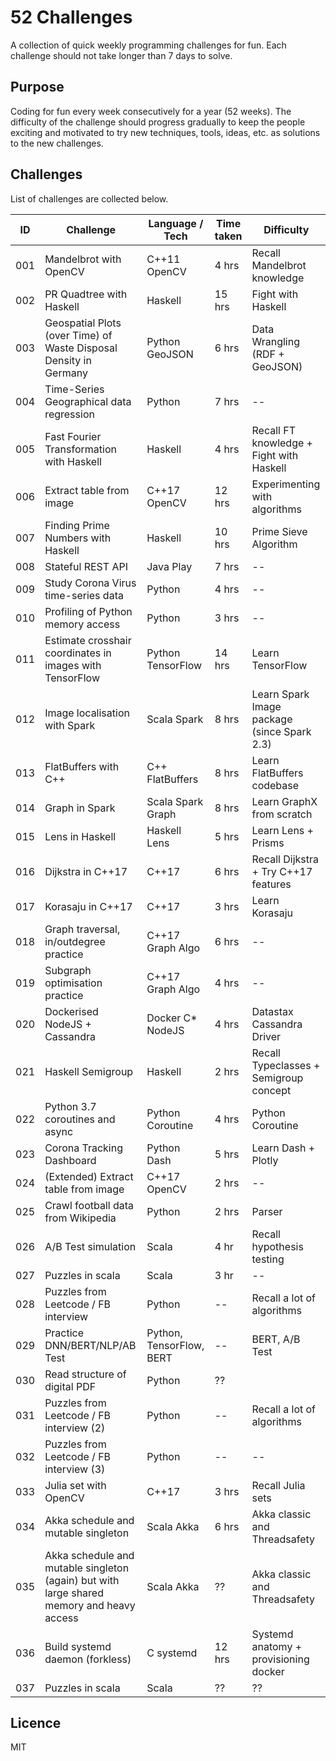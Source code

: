 # 52 Challenges

A collection of quick weekly programming challenges for fun. 
Each challenge should not take longer than 7 days to solve. 

## Purpose

Coding for fun every week consecutively for a year (52 weeks). 
The difficulty of the challenge should progress gradually to keep 
the people exciting and motivated to try new techniques, tools, ideas, etc. 
as solutions to the new challenges.

## Challenges 

List of challenges are collected below.

| ID  | Challenge                                | Language / Tech  | Time taken | Difficulty |
|-----|------------------------------------------|------------------|------------|------------|
| 001 | Mandelbrot with OpenCV                   | C++11 OpenCV     | 4 hrs      | Recall Mandelbrot knowledge |
| 002 | PR Quadtree with Haskell                 | Haskell          | 15 hrs     | Fight with Haskell |
| 003 | Geospatial Plots (over Time) of Waste Disposal Density in Germany | Python GeoJSON | 6 hrs | Data Wrangling (RDF + GeoJSON) |
| 004 | Time-Series Geographical data regression | Python           | 7 hrs      | --         |
| 005 | Fast Fourier Transformation with Haskell | Haskell          | 4 hrs      | Recall FT knowledge + Fight with Haskell |
| 006 | Extract table from image                 | C++17 OpenCV     | 12 hrs     | Experimenting with algorithms |
| 007 | Finding Prime Numbers with  Haskell      | Haskell          | 10 hrs     | Prime Sieve Algorithm | 
| 008 | Stateful REST API                        | Java Play        | 7 hrs      | -- |
| 009 | Study Corona Virus time-series data      | Python           | 4 hrs      | -- |
| 010 | Profiling of Python memory access        | Python           | 3 hrs      | -- |
| 011 | Estimate crosshair coordinates in images with TensorFlow    | Python TensorFlow | 14 hrs | Learn TensorFlow |
| 012 | Image localisation with Spark            | Scala Spark      | 8 hrs      | Learn Spark Image package (since Spark 2.3) |
| 013 | FlatBuffers with C++                     | C++ FlatBuffers  | 8 hrs      | Learn FlatBuffers codebase | 
| 014 | Graph in Spark                           | Scala Spark Graph| 8 hrs      | Learn GraphX from scratch |
| 015 | Lens in Haskell                          | Haskell Lens     | 5 hrs      | Learn Lens + Prisms |
| 016 | Dijkstra in C++17                        | C++17            | 6 hrs      | Recall Dijkstra + Try C++17 features |
| 017 | Korasaju in C++17                        | C++17            | 3 hrs      | Learn Korasaju |
| 018 | Graph traversal, in/outdegree practice   | C++17 Graph Algo | 6 hrs      | -- |
| 019 | Subgraph optimisation practice           | C++17 Graph Algo | 4 hrs      | -- |
| 020 | Dockerised NodeJS + Cassandra            | Docker C* NodeJS | 4 hrs      | Datastax Cassandra Driver |
| 021 | Haskell Semigroup                        | Haskell          | 2 hrs      | Recall Typeclasses + Semigroup concept | 
| 022 | Python 3.7 coroutines and async          | Python Coroutine | 4 hrs      | Python Coroutine |
| 023 | Corona Tracking Dashboard                | Python Dash      | 5 hrs      | Learn Dash + Plotly |
| 024 | (Extended) Extract table from image      | C++17 OpenCV     | 2 hrs      | -- |
| 025 | Crawl football data from Wikipedia       | Python           | 2 hrs      | Parser |
| 026 | A/B Test simulation                      | Scala            | 4 hr       | Recall hypothesis testing |
| 027 | Puzzles in scala                         | Scala            | 3 hr       | -- |
| 028 | Puzzles from Leetcode / FB interview     | Python           | --         | Recall a lot of algorithms |
| 029 | Practice DNN/BERT/NLP/AB Test            | Python, TensorFlow, BERT | -- | BERT, A/B Test |
| 030 | Read structure of digital PDF            | Python | ?? |
| 031 | Puzzles from Leetcode / FB interview (2) | Python           | -- | Recall a lot of algorithms |
| 032 | Puzzles from Leetcode / FB interview (3) | Python           | -- | -- |
| 033 | Julia set with OpenCV                    | C++17            | 3 hrs      | Recall Julia sets |
| 034 | Akka schedule and mutable singleton      | Scala Akka       | 6 hrs      | Akka classic and Threadsafety |
| 035 | Akka schedule and mutable singleton (again) but with large shared memory and heavy access | Scala Akka | ?? | Akka classic and Threadsafety |
| 036 | Build systemd daemon (forkless)          | C systemd        | 12 hrs | Systemd anatomy + provisioning docker |
| 037 | Puzzles in scala                         | Scala            | ?? | ?? |

## Licence

MIT
